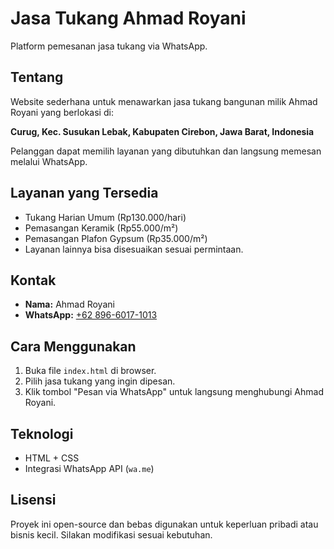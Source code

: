 # Jasa Tukang Ahmad Royani

Platform pemesanan jasa tukang via WhatsApp.

## Tentang

Website sederhana untuk menawarkan jasa tukang bangunan milik Ahmad Royani yang berlokasi di:

**Curug, Kec. Susukan Lebak, Kabupaten Cirebon, Jawa Barat, Indonesia**

Pelanggan dapat memilih layanan yang dibutuhkan dan langsung memesan melalui WhatsApp.

## Layanan yang Tersedia

- Tukang Harian Umum (Rp130.000/hari)
- Pemasangan Keramik (Rp55.000/m²)
- Pemasangan Plafon Gypsum (Rp35.000/m²)
- Layanan lainnya bisa disesuaikan sesuai permintaan.

## Kontak

- **Nama:** Ahmad Royani  
- **WhatsApp:** [+62 896-6017-1013](https://wa.me/6289660171013)

## Cara Menggunakan

1. Buka file `index.html` di browser.
2. Pilih jasa tukang yang ingin dipesan.
3. Klik tombol "Pesan via WhatsApp" untuk langsung menghubungi Ahmad Royani.

## Teknologi

- HTML + CSS
- Integrasi WhatsApp API (`wa.me`)

## Lisensi

Proyek ini open-source dan bebas digunakan untuk keperluan pribadi atau bisnis kecil. Silakan modifikasi sesuai kebutuhan.
